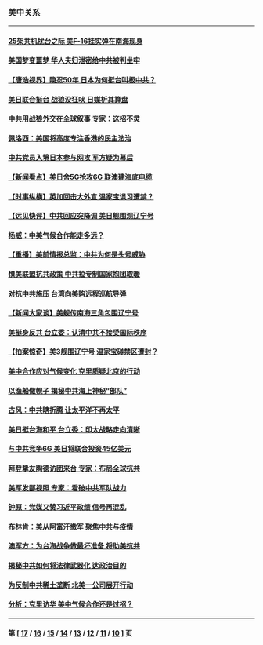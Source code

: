 ### 美中关系
---
#### [25架共机扰台之际 美F-16挂实弹在南海现身](../../pages/nf1412576/n12893141.md) 
#### [美国梦变噩梦 华人夫妇泄密给中共被判坐牢](../../pages/nf1412576/n12893300.md) 
#### [【唐浩视界】隐忍50年 日本为何挺台叫板中共？](../../pages/nf1412576/n12892786.md) 
#### [美日联合挺台 战狼没狂吠 日媒析其算盘](../../pages/nf1412576/n12893224.md) 
#### [中共用战狼外交在全球叙事 专家：这招不灵](../../pages/nf1412576/n12893043.md) 
#### [佩洛西：美国将高度专注香港的民主法治](../../pages/nf1412576/n12892176.md) 
#### [中共党员入境日本参与网攻 军方疑为幕后](../../pages/nf1412576/n12891615.md) 
#### [【新闻看点】美日舍5G抢攻6G 联澳建海底电缆](../../pages/nf1412576/n12891330.md) 
#### [【时事纵横】英加回击大外宣 温家宝讽习遭禁？](../../pages/nf1412576/n12891363.md) 
#### [【远见快评】中共回应突降调 美日舰围观辽宁号](../../pages/nf1412576/n12891289.md) 
#### [杨威：中美气候合作能走多远？](../../pages/nf1412576/n12890835.md) 
#### [【重播】美前情报总监：中共为何是头号威胁](../../pages/nf1412576/n12890465.md) 
#### [惧美联盟抗共政策 中共拉专制国家抱团取暖](../../pages/nf1412576/n12891094.md) 
#### [对抗中共施压 台湾向美购远程巡航导弹](../../pages/nf1412576/n12890843.md) 
#### [【新闻大家谈】美舰传南海三角包围辽宁号](../../pages/nf1412576/n12890502.md) 
#### [美挺身反共 台立委：认清中共不接受国际秩序](../../pages/nf1412576/n12890384.md) 
#### [【拍案惊奇】美3舰围辽宁号 温家宝碰禁区遭封？](../../pages/nf1412576/n12889048.md) 
#### [美中合作应对气候变化 克里质疑北京的行动](../../pages/nf1412576/n12889127.md) 
#### [以渔船做幌子 揭秘中共海上神秘“部队”](../../pages/nf1412576/n12888764.md) 
#### [古风：中共瞎折腾 让太平洋不再太平](../../pages/nf1412576/n12888533.md) 
#### [美日挺台海和平 台立委：印太战略走向清晰](../../pages/nf1412576/n12888091.md) 
#### [与中共竞争6G 美日将联合投资45亿美元](../../pages/nf1412576/n12888507.md) 
#### [拜登挚友陶德访团来台 专家：布局全球抗共](../../pages/nf1412576/n12888018.md) 
#### [美军发鄙视照 专家：看破中共军队战力](../../pages/nf1412576/n12887914.md) 
#### [钟原：党媒又赞习近平政绩 信号再混乱](../../pages/nf1412576/n12888336.md) 
#### [布林肯：美从阿富汗撤军 聚焦中共与疫情](../../pages/nf1412576/n12888272.md) 
#### [澳军方：为台海战争做最坏准备 将助美抗共](../../pages/nf1412576/n12888237.md) 
#### [揭秘中共如何将法律武器化 达政治目的](../../pages/nf1412576/n12883245.md) 
#### [为反制中共稀土垄断 北美一公司展开行动](../../pages/nf1412576/n12862989.md) 
#### [分析：克里访华 美中气候合作还是过招？](../../pages/nf1412576/n12887263.md) 

---
#### 第 [ [17](./17.md) / [16](./16.md) / [15](./15.md) / [14](./14.md) / [13](./13.md) / [12](./12.md) / [11](./11.md) / [10](./10.md) ] 页
